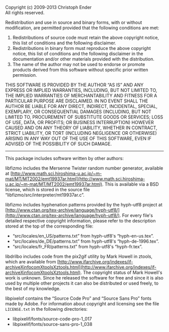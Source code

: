 


Copyright (c) 2009-2013 Christoph Ender  
All rights reserved.

Redistribution and use in source and binary forms, with or without modification, are permitted provided that the following conditions are met:


 1. Redistributions of source code must retain the above copyright notice, this list of conditions and the following disclaimer.
 2. Redistributions in binary form must reproduce the above copyright notice, this list of conditions and the following disclaimer in the documentation and/or other materials provided with the distribution.
 3. The name of the author may not be used to endorse or promote products derived from this software without specific prior written permission.


THIS SOFTWARE IS PROVIDED BY THE AUTHOR “AS IS” AND ANY EXPRESS OR IMPLIED WARRANTIES, INCLUDING, BUT NOT LIMITED TO, THE IMPLIED WARRANTIES OF MERCHANTABILITY AND FITNESS FOR A PARTICULAR PURPOSE ARE DISCLAIMED. IN NO EVENT SHALL THE AUTHOR BE LIABLE FOR ANY DIRECT, INDIRECT, INCIDENTAL, SPECIAL, EXEMPLARY, OR CONSEQUENTIAL DAMAGES (INCLUDING, BUT NOT LIMITED TO, PROCUREMENT OF SUBSTITUTE GOODS OR SERVICES; LOSS OF USE, DATA, OR PROFITS; OR BUSINESS INTERRUPTION) HOWEVER CAUSED AND ON ANY THEORY OF LIABILITY, WHETHER IN CONTRACT, STRICT LIABILITY, OR TORT (INCLUDING NEGLIGENCE OR OTHERWISE) ARISING IN ANY WAY OUT OF THE USE OF THIS SOFTWARE, EVEN IF ADVISED OF THE POSSIBILITY OF SUCH DAMAGE.

---


This package includes software written by other authors:

libfizmo includes the Mersenne Twister random number generator, available at [http://www.math.sci.hiroshima-u.ac.jp/~m-mat/MT/MT2002/emt19937ar.html](http://www.math.sci.hiroshima-u.ac.jp/~m-mat/MT/MT2002/emt19937ar.html). This is available via a BSD license, which is stored in the source file “libfizmo/src/interpreter/mt19937ar.c”.

libfizmo includes hyphenation patterns provided by the hyph-utf8 project at [http://www.ctan.org/tex-archive/language/hyph-utf8/](http://www.ctan.org/tex-archive/language/hyph-utf8/). For every file's detailed respective copyright information, please refer to the description stored at the top of the corresponding file:       

 - “src/locales/en_US/patterns.txt” from hyph-utf8's “hyph-en-us.tex”.
 - “src/locales/de_DE/patterns.txt” from hyph-utf8's “hyph-de-1996.tex”.
 - “src/locales/fr_FR/patterns.txt” from hyph-utf8's “hyph-fr.tex”.



libdrilbo includes code from the pix2gif utility by Mark Howell in ztools, which are available from [http://www.ifarchive.org/indexes/if-archiveXinfocomXtoolsXztools.html](http://www.ifarchive.org/indexes/if-archiveXinfocomXtoolsXztools.html). The copyright status of Mark Howell's work is unknown. Since he released the software for free and since it is also used by multiple other projects it can also be distributed or used freely, to the best of my knowledge.

libpixelof contains the “Source Code Pro” and “Source Sans Pro” fonts made by Adobe. For information about copyright and licensing see the file `LICENSE.txt` in the following directories:

 - libpixelif/fonts/source-code-pro-1_017
 - libpixelif/fonts/source-sans-pro-1_038




